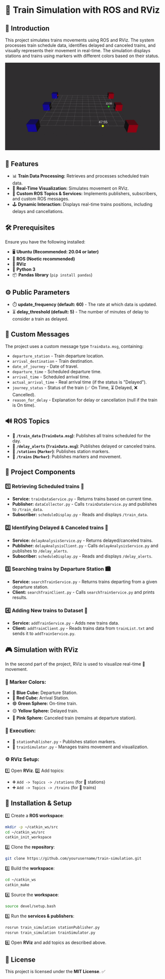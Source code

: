 # 🚆 Train Simulation with ROS and RViz

## 🔹 Introduction

This project simulates trains movements using ROS and RViz. The system processes train schedule data, identifies delayed and canceled trains, and visually represents their movement in real-time. The simulation displays stations and trains using markers with different colors based on their status.

![Simulation GIF](images/simulation.gif)

## 🌟 Features

- 📊 **Train Data Processing:** Retrieves and processes scheduled train data.
- 🎥 **Real-Time Visualization:** Simulates movement on RViz.
- 🔄 **Custom ROS Topics & Services:** Implements publishers, subscribers, and custom ROS messages.
- 🕹️ **Dynamic Interaction:** Displays real-time trains positions, including delays and cancellations.

## 🛠️ Prerequisites

Ensure you have the following installed:

- 🖥️ **Ubuntu (Recommended: 20.04 or later)**
- 🤖 **ROS (Noetic recommended)**
- 👀 **RViz**
- 🐍 **Python 3**
- 📦 **Pandas library** (`pip install pandas`)

## ⚙️ Public Parameters

- ⏱️ **update_frequency (default: 60)** - The rate at which data is updated.
- ⏳ **delay_threshold (default: 5)** - The number of minutes of delay to consider a train as delayed.

## 📨 Custom Messages

The project uses a custom message type `TrainData.msg`, containing:

- `departure_station` - Train departure location.
- `arrival_destination` - Train destination.
- `date_of_journey` - Date of travel.
- `departure_time` - Scheduled departure time.
- `arrival_time` - Scheduled arrival time.
- `actual_arrival_time` - Real arrival time (if the status is "Delayed").
- `journey_status` - Status of the train (✅ On Time, ⏳ Delayed, ❌ Cancelled).
- `reason_for_delay` - Explanation for delay or cancellation (null if the train is On time).

## 🔊 ROS Topics

- 📢 **`/train_data` (`TrainData.msg`)**: Publishes all trains scheduled for the day.
- 📢 **`/delay_alerts` (`TrainData.msg`)**: Publishes delayed or canceled trains.
- 📍 **`/stations` (`Marker`)**: Publishes station markers.
- 🚆 **`/trains` (`Marker`)**: Publishes markers and movement.

## 🔧 Project Components

### 1️⃣ Retrieving Scheduled trains 🚆

- **Service:** `trainDataService.py` - Returns trains based on current time.
- **Publisher:** `dataCollector.py` - Calls `trainDataService.py` and publishes to `/train_data`.
- **Subscriber:** `scheduleDisplay.py` - Reads and displays `/train_data`.

### 2️⃣ Identifying Delayed & Canceled trains 🚆

- **Service:** `delayAnalysisService.py` - Returns delayed/canceled trains.
- **Publisher:** `delayAnalysisClient.py` - Calls `delayAnalysisService.py` and publishes to `/delay_alerts`.
- **Subscriber:** `scheduleDisplay.py` - Reads and displays `/delay_alerts`.

### 3️⃣ Searching trains by Departure Station 🏙️

- **Service:** `searchTrainService.py` - Returns trains departing from a given departure station.
- **Client:** `searchTrainClient.py` - Calls `searchTrainService.py` and prints results.

### 4️⃣ Adding New trains to Dataset 🚆

- **Service:** `addTrainService.py` - Adds new trains data.
- **Client:** `addTrainClient.py` - Reads trains data from `trainList.txt` and sends it to `addTrainService.py`.

## 🎮 Simulation with RViz

In the second part of the project, RViz is used to visualize real-time 🚆 movement.

### 🎨 Marker Colors:

- 🔵 **Blue Cube:** Departure Station.
- 🔴 **Red Cube:** Arrival Station.
- 🟢 **Green Sphere:** On-time train.
- 🟡 **Yellow Sphere:** Delayed train.
- 🌸 **Pink Sphere:** Canceled train (remains at departure station).

### 🏃 Execution:

- 📍 `stationPublisher.py` - Publishes station markers.
- 🚆 `trainSimulator.py` - Manages trains movement and visualization.

### ⚙️ RViz Setup:

1️⃣ Open **RViz**.
2️⃣ Add topics:
   - ➕ `Add -> Topics -> /stations` (for 🏢 stations)
   - ➕ `Add -> Topics -> /trains` (for 🚆 trains)

## 🔧 Installation & Setup

1️⃣ Create a **ROS workspace**:
   ```sh
   mkdir -p ~/catkin_ws/src
   cd ~/catkin_ws/src
   catkin_init_workspace
   ```
2️⃣ Clone the **repository**:
   ```sh
   git clone https://github.com/yourusername/train-simulation.git
   ```
3️⃣ Build the **workspace**:
   ```sh
   cd ~/catkin_ws
   catkin_make
   ```
4️⃣ Source the **workspace**:
   ```sh
   source devel/setup.bash
   ```
5️⃣ Run the **services & publishers**:
   ```sh
   rosrun train_simulation stationPublisher.py
   rosrun train_simulation trainSimulator.py
   ```
6️⃣ Open **RViz** and add topics as described above.

## 📜 License

This project is licensed under the **MIT License**. ✅

